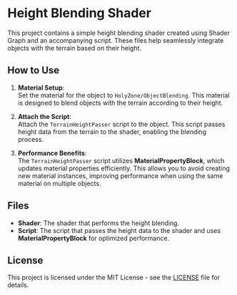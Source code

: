 
# Height Blending Shader

This project contains a simple height blending shader created using Shader Graph and an accompanying script. These files help seamlessly integrate objects with the terrain based on their height.

## How to Use

1. **Material Setup**:  
   Set the material for the object to `HolyZone/ObjectBlending`. This material is designed to blend objects with the terrain according to their height.

2. **Attach the Script**:  
   Attach the `TerrainHeightPasser` script to the object. This script passes height data from the terrain to the shader, enabling the blending process.

3. **Performance Benefits**:  
   The `TerrainHeightPasser` script utilizes **MaterialPropertyBlock**, which updates material properties efficiently. This allows you to avoid creating new material instances, improving performance when using the same material on multiple objects.

## Files

- **Shader**: The shader that performs the height blending.
- **Script**: The script that passes the height data to the shader and uses **MaterialPropertyBlock** for optimized performance.

## License

This project is licensed under the MIT License - see the [LICENSE](LICENSE) file for details.
